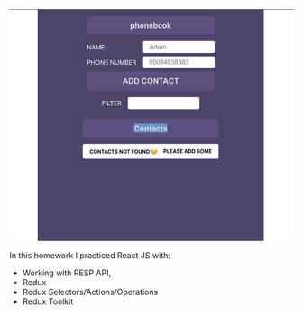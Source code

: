 <img src="./project.png">

In this homework I practiced React JS with:
- Working with RESP API,
- Redux
- Redux Selectors/Actions/Operations
- Redux Toolkit
